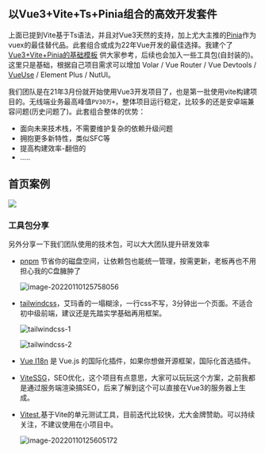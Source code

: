 <!--
 * @GitHub: https://github.com/MaleWeb/vvtp
 * @version: 
 * @Author: 扫地盲僧
 * @Date: 2022-01-17 16:21:01
 * @LastEditors: BlindMonk
 * @LastEditTime: 2022-01-19 22:40:06
-->
## 以Vue3+Vite+Ts+Pinia组合的高效开发套件

上面已提到Vite基于Ts语法，并且对Vue3天然的支持，加上尤大主推的[Pinia](https://pinia.vuejs.org/)作为vuex的最佳替代品。此套组合或成为22年Vue开发的最佳选择。我建个了[Vue3+Vite+Pinia的基础模板](https://github.com/MaleWeb/vue3-vite-ts) 供大家参考，后续也会加入一些工具包(自封装的)。这里只是基础，根据自己项目需求可以增加 Volar / Vue Router /   Vue Devtools / [VueUse](https://vueuse.org/) / Element Plus / NutUI。

我们团队是在21年3月份就开始使用Vue3开发项目了，也是第一批使用vite构建项目的。无线端业务最高峰值`PV30万+`，整体项目运行稳定，比较多的还是安卓端兼容问题(历史问题了)。此套组合整体的优势：

- 面向未来技术栈，不需要维护复杂的依赖升级问题
- 拥抱更多新特性，类似SFC等
- 提高构建效率-翻倍的
- .....

## 首页案例
![](https://cdn.jsdelivr.net/gh/MaleWeb/vvtp/blob/main/src/assets/pages-index.jpg)
### 工具包分享

另外分享一下我们团队使用的技术包，可以大大团队提升研发效率

- [pnpm](https://pnpm.io/zh/motivation) 节省你的磁盘空间，让依赖包也能统一管理，按需更新，老板再也不用担心我的C盘臃肿了

  ![image-20220110125758056](https://cdn.jsdelivr.net/gh/MaleWeb/picture/images/techblog/image-20220110125758056.png)

- [tailwindcss](https://tailwindcss.com/)，艾玛香的一塌糊涂，一行css不写，3分钟出一个页面。不适合初中级前端，建议还是先踏实学基础再用框架。

  ![tailwindcss-1](https://cdn.jsdelivr.net/gh/MaleWeb/picture/images/techblog/tailwindcss-1.gif)

  ![tailwindcss-2](https://cdn.jsdelivr.net/gh/MaleWeb/picture/images/techblog/tailwindcss-2.gif)

- [Vue I18n](https://vue-i18n.intlify.dev/)  是 Vue.js 的国际化插件，如果你想做开源框架，国际化首选插件。

- [ViteSSG](https://github.com/antfu/vite-ssg)，SEO优化，这个项目有点意思，大家可以玩玩这个方案，之前我都是通过服务端渲染搞SEO，后来了解到这个可以直接在Vue3的服务器上生成。

- [Vitest](https://github.com/vitest-dev/vitest),基于Vite的单元测试工具，目前迭代比较快，尤大金牌赞助。可以持续关注，不建议使用在小项目中。

  ![image-20220110125605172](https://cdn.jsdelivr.net/gh/MaleWeb/picture/images/techblog/image-20220110125605172.png)
